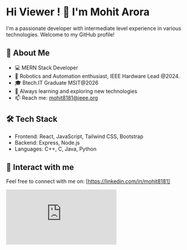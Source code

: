 # Hi Viewer ! 👋 I'm Mohit Arora

I'm a passionate developer with intermediate level experience in various technologies. Welcome to my GitHub profile!

## 🚀 About Me

- 💻 MERN Stack Developer
- 🤖 Robotics and Automation enthusiast, IEEE Hardware Lead @2024.
- 🎓 Btech.IT Graduate MSIT@2026
- 🌱 Always learning and exploring new technologies
- 📫 Reach me: [mohit8181@ieee.org](mailto:mohit8181@ieee.org)

## 🛠️ Tech Stack

- Frontend: React, JavaScript, Tailwind CSS, Bootstrap
- Backend: Express, Node.js
- Languages: C++, C, Java, Python


## 🌟 Interact with me

Feel free to connect with me on: [https://linkedin.com/in/mohit8181]

![Lottie Animation GIF](https://lottie.host/embed/a82091e2-5d95-4bbe-83ec-da1d6da68fe4/fN8nEakOgc.json)


